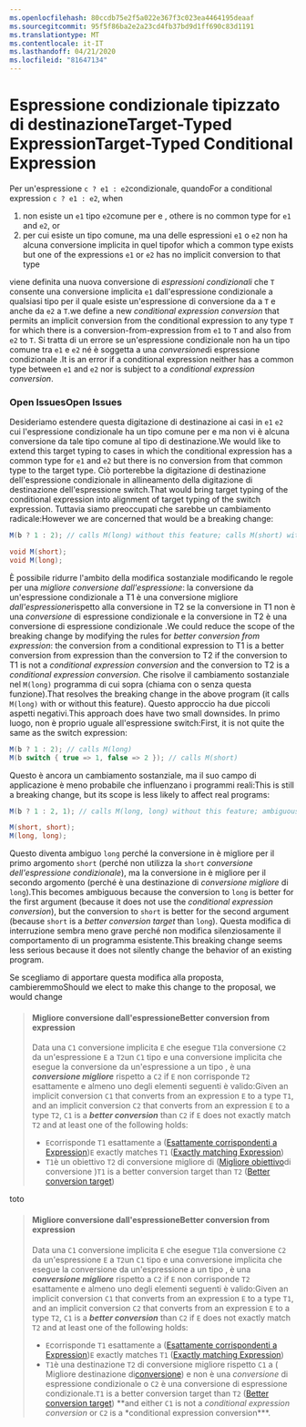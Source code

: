 ```yaml
---
ms.openlocfilehash: 80ccdb75e2f5a022e367f3c023ea4464195deaaf
ms.sourcegitcommit: 95f5f86ba2e2a23cd4fb37bd9d1ff690c83d1191
ms.translationtype: MT
ms.contentlocale: it-IT
ms.lasthandoff: 04/21/2020
ms.locfileid: "81647134"
---
```

# <a name="target-typed-conditional-expression"></a><span data-ttu-id="ae203-101">Espressione condizionale tipizzato di destinazioneTarget-Typed Expression</span><span class="sxs-lookup"><span data-stu-id="ae203-101">Target-Typed Conditional Expression</span></span>

<span data-ttu-id="ae203-102">Per un'espressione `c ? e1 : e2`condizionale, quando</span><span class="sxs-lookup"><span data-stu-id="ae203-102">For a conditional expression `c ? e1 : e2`, when</span></span>

1. <span data-ttu-id="ae203-103">non esiste un `e1` tipo `e2`comune per e , o</span><span class="sxs-lookup"><span data-stu-id="ae203-103">there is no common type for `e1` and `e2`, or</span></span>
2. <span data-ttu-id="ae203-104">per cui esiste un tipo comune, ma una delle espressioni `e1` o `e2` non ha alcuna conversione implicita in quel tipo</span><span class="sxs-lookup"><span data-stu-id="ae203-104">for which a common type exists but one of the expressions `e1` or `e2` has no implicit conversion to that type</span></span>

<span data-ttu-id="ae203-105">viene definita una nuova conversione di *espressioni condizionali* che `T` consente una conversione implicita `e1` dall'espressione condizionale a qualsiasi tipo per il quale esiste un'espressione di conversione da a `T` e anche da `e2` a `T`.</span><span class="sxs-lookup"><span data-stu-id="ae203-105">we define a new *conditional expression conversion* that permits an implicit conversion from the conditional expression to any type `T` for which there is a conversion-from-expression from `e1` to `T` and also from `e2` to `T`.</span></span>  <span data-ttu-id="ae203-106">Si tratta di un errore se un'espressione condizionale non ha un tipo comune tra `e1` e `e2` né è soggetta a una *conversione*di espressione condizionale .</span><span class="sxs-lookup"><span data-stu-id="ae203-106">It is an error if a conditional expression neither has a common type between `e1` and `e2` nor is subject to a *conditional expression conversion*.</span></span>

### <a name="open-issues"></a><span data-ttu-id="ae203-107">Open Issues</span><span class="sxs-lookup"><span data-stu-id="ae203-107">Open Issues</span></span>

<span data-ttu-id="ae203-108">Desideriamo estendere questa digitazione di destinazione ai casi in `e1` `e2` cui l'espressione condizionale ha un tipo comune per e ma non vi è alcuna conversione da tale tipo comune al tipo di destinazione.</span><span class="sxs-lookup"><span data-stu-id="ae203-108">We would like to extend this target typing to cases in which the conditional expression has a common type for `e1` and `e2` but there is no conversion from that common type to the target type.</span></span> <span data-ttu-id="ae203-109">Ciò porterebbe la digitazione di destinazione dell'espressione condizionale in allineamento della digitazione di destinazione dell'espressione switch.</span><span class="sxs-lookup"><span data-stu-id="ae203-109">That would bring target typing of the conditional expression into alignment of target typing of the switch expression.</span></span> <span data-ttu-id="ae203-110">Tuttavia siamo preoccupati che sarebbe un cambiamento radicale:</span><span class="sxs-lookup"><span data-stu-id="ae203-110">However we are concerned that would be a breaking change:</span></span>

```csharp
M(b ? 1 : 2); // calls M(long) without this feature; calls M(short) with this feature

void M(short);
void M(long);
```

<span data-ttu-id="ae203-111">È possibile ridurre l'ambito della modifica sostanziale modificando le regole per una *migliore conversione dall'espressione*: la conversione da un'espressione condizionale a T1 è una conversione migliore *dall'espressione*rispetto alla conversione in T2 se la conversione in T1 non è una *conversione* di espressione condizionale e la conversione in T2 è una conversione di espressione condizionale .</span><span class="sxs-lookup"><span data-stu-id="ae203-111">We could reduce the scope of the breaking change by modifying the rules for *better conversion from expression*: the conversion from a conditional expression to T1 is a better conversion from expression than the conversion to T2 if the conversion to T1 is not a *conditional expression conversion* and the conversion to T2 is a *conditional expression conversion*.</span></span>  <span data-ttu-id="ae203-112">Che risolve il cambiamento sostanziale nel `M(long)` programma di cui sopra (chiama con o senza questa funzione).</span><span class="sxs-lookup"><span data-stu-id="ae203-112">That resolves the breaking change in the above program (it calls `M(long)` with or without this feature).</span></span> <span data-ttu-id="ae203-113">Questo approccio ha due piccoli aspetti negativi.</span><span class="sxs-lookup"><span data-stu-id="ae203-113">This approach does have two small downsides.</span></span>  <span data-ttu-id="ae203-114">In primo luogo, non è proprio uguale all'espressione switch:</span><span class="sxs-lookup"><span data-stu-id="ae203-114">First, it is not quite the same as the switch expression:</span></span>

```csharp
M(b ? 1 : 2); // calls M(long)
M(b switch { true => 1, false => 2 }); // calls M(short)
```

<span data-ttu-id="ae203-115">Questo è ancora un cambiamento sostanziale, ma il suo campo di applicazione è meno probabile che influenzano i programmi reali:</span><span class="sxs-lookup"><span data-stu-id="ae203-115">This is still a breaking change, but its scope is less likely to affect real programs:</span></span>

```csharp
M(b ? 1 : 2, 1); // calls M(long, long) without this feature; ambiguous with this feature.

M(short, short);
M(long, long);
```

<span data-ttu-id="ae203-116">Questo diventa ambiguo `long` perché la conversione in è migliore per il primo argomento `short` (perché non utilizza la `short` *conversione dell'espressione condizionale*), ma la conversione in è migliore per il secondo argomento (perché è una destinazione di *conversione migliore* di `long`).</span><span class="sxs-lookup"><span data-stu-id="ae203-116">This becomes ambiguous because the conversion to `long` is better for the first argument (because it does not use the *conditional expression conversion*), but the conversion to `short` is better for the second argument (because `short` is a *better conversion target* than `long`).</span></span> <span data-ttu-id="ae203-117">Questa modifica di interruzione sembra meno grave perché non modifica silenziosamente il comportamento di un programma esistente.</span><span class="sxs-lookup"><span data-stu-id="ae203-117">This breaking change seems less serious because it does not silently change the behavior of an existing program.</span></span>

<span data-ttu-id="ae203-118">Se scegliamo di apportare questa modifica alla proposta, cambieremmo</span><span class="sxs-lookup"><span data-stu-id="ae203-118">Should we elect to make this change to the proposal, we would change</span></span>

> #### <a name="better-conversion-from-expression"></a><span data-ttu-id="ae203-119">Migliore conversione dall'espressione</span><span class="sxs-lookup"><span data-stu-id="ae203-119">Better conversion from expression</span></span>
> 
> <span data-ttu-id="ae203-120">Data una `C1` conversione implicita `E` che esegue `T1`la conversione `C2` da un'espressione `E` a `T2`un `C1` tipo e una conversione implicita che esegue la conversione da un'espressione a un tipo , è una ***conversione migliore*** rispetto a `C2` if `E` non corrisponde `T2` esattamente e almeno uno degli elementi seguenti è valido:</span><span class="sxs-lookup"><span data-stu-id="ae203-120">Given an implicit conversion `C1` that converts from an expression `E` to a type `T1`, and an implicit conversion `C2` that converts from an expression `E` to a type `T2`, `C1` is a ***better conversion*** than `C2` if `E` does not exactly match `T2` and at least one of the following holds:</span></span>
> 
> * <span data-ttu-id="ae203-121">`E`corrisponde `T1` esattamente a ([Esattamente corrispondenti a Expression](expressions.md#exactly-matching-expression))</span><span class="sxs-lookup"><span data-stu-id="ae203-121">`E` exactly matches `T1` ([Exactly matching Expression](expressions.md#exactly-matching-expression))</span></span>
> * <span data-ttu-id="ae203-122">`T1`è un obiettivo `T2` di conversione migliore di ([Migliore obiettivo](expressions.md#better-conversion-target)di conversione )</span><span class="sxs-lookup"><span data-stu-id="ae203-122">`T1` is a better conversion target than `T2` ([Better conversion target](expressions.md#better-conversion-target))</span></span>

<span data-ttu-id="ae203-123">to</span><span class="sxs-lookup"><span data-stu-id="ae203-123">to</span></span>

> #### <a name="better-conversion-from-expression"></a><span data-ttu-id="ae203-124">Migliore conversione dall'espressione</span><span class="sxs-lookup"><span data-stu-id="ae203-124">Better conversion from expression</span></span>
> 
> <span data-ttu-id="ae203-125">Data una `C1` conversione implicita `E` che esegue `T1`la conversione `C2` da un'espressione `E` a `T2`un `C1` tipo e una conversione implicita che esegue la conversione da un'espressione a un tipo , è una ***conversione migliore*** rispetto a `C2` if `E` non corrisponde `T2` esattamente e almeno uno degli elementi seguenti è valido:</span><span class="sxs-lookup"><span data-stu-id="ae203-125">Given an implicit conversion `C1` that converts from an expression `E` to a type `T1`, and an implicit conversion `C2` that converts from an expression `E` to a type `T2`, `C1` is a ***better conversion*** than `C2` if `E` does not exactly match `T2` and at least one of the following holds:</span></span>
> 
> * <span data-ttu-id="ae203-126">`E`corrisponde `T1` esattamente a ([Esattamente corrispondenti a Expression](expressions.md#exactly-matching-expression))</span><span class="sxs-lookup"><span data-stu-id="ae203-126">`E` exactly matches `T1` ([Exactly matching Expression](expressions.md#exactly-matching-expression))</span></span>
> * <span data-ttu-id="ae203-127">`T1`è una destinazione `T2` di conversione migliore rispetto `C1` a ( Migliore destinazione di[conversione](expressions.md#better-conversion-target)) e non è una *conversione* di espressione condizionale o `C2` è una conversione di espressione condizionale.</span><span class="sxs-lookup"><span data-stu-id="ae203-127">`T1` is a better conversion target than `T2` ([Better conversion target](expressions.md#better-conversion-target)) \*\*and either `C1` is not a *conditional expression conversion* or `C2` is a \*conditional expression conversion\*\*\*.</span></span>
